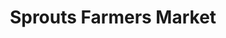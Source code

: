 ---
title: "Sprouts Farmers Market"
url: /denver/sprouts-farmers-market-east-mississippi-avenue/
shop: supermarket
---